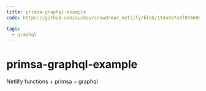 ```yaml
---
title: primsa-graphql-example
code: https://github.com/auchau/crowdroar_netlify/blob/154a5e7a8f07669da6cdcf932eebdc123a3b38d8/src/lambda/graphql.js

tags: 
  - graphql
---
```


# primsa-graphql-example

Netlify functions + primsa + graphql
